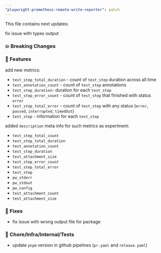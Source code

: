 ```yaml
---
"playwright-prometheus-remote-write-reporter": patch
---
```


This file contains next updates:

fix issue with types output

### 💥 Breaking Changes

### 🚀 Features

add new metrics:

- `test_step_total_duration` - count of `test_step` duration across all time
- `test_annotation_count` - count of `test_step` annotations
- `test_step_duration`- duration for each `test_step`
- `test_step_error_count` - count of `test_step` that finished with status `error`
- `test_step_total_error` - count of `test_step` with any status (`error`, `passed`, `interrupted`, `timedOut`)
- `test_step` - information for each `test_step`

added `description` meta info for such metrics as experiment:

- `test_step_total_count`
- `test_step_total_duration`
- `test_annotation_count`
- `test_step_duration`
- `test_attachment_size`
- `test_step_error_count`
- `test_step_total_error`
- `test_step`
- `pw_stderr`
- `pw_stdout`
- `pw_config`
- `test_attachment_count`
- `test_attachment_size`

### 🐛 Fixes

- fix issue with wrong output file for package

### 🏡 Chore/Infra/Internal/Tests

- update `pnpm` version in github pipelines (`pr.yaml` and `release.yaml`)
